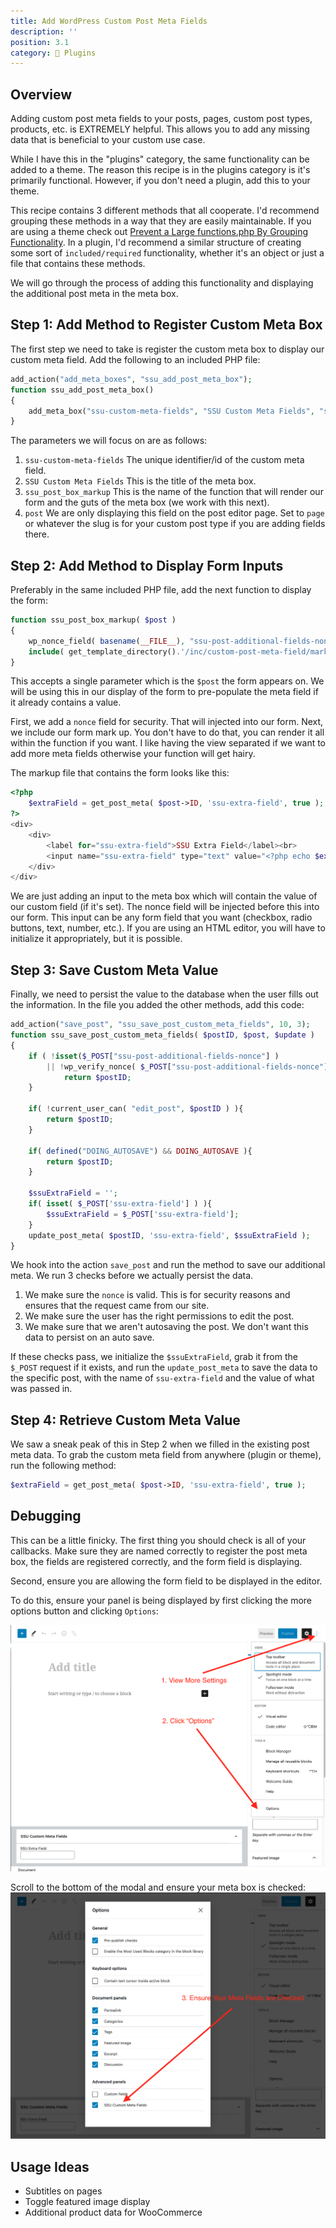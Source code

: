```yaml
---
title: Add WordPress Custom Post Meta Fields
description: ''
position: 3.1
category: 🔌 Plugins
---
```


<social :tweet-text="'Add WordPress Custom Post Meta Fields'"
    :page-url="'https://wp-dev-recipes.serversideup.net/plugins/wordpress-custom-post-meta-fields'"
    :github-url="'https://github.com/serversideup/wp-dev-recipes'"></social>

<recipe-header 
    :complexity="'Medium'"
    :compatibility="['WordPress 5.0+']"
    :discussion="'https://community.serversideup.net/t/add-wordpress-custom-post-meta-fields/218'">
    </recipe-header>

## Overview
Adding custom post meta fields to your posts, pages, custom post types, products, etc. is EXTREMELY helpful. This allows you to add any missing data that is beneficial to your custom use case. 

While I have this in the "plugins" category, the same functionality can be added to a theme. The reason this recipe is in the plugins category is it's primarily functional. However, if you don't need a plugin, add this to your theme.

This recipe contains 3 different methods that all cooperate. I'd recommend grouping these methods in a way that they are easily maintainable. If you are using a theme check out [Prevent a Large functions.php By Grouping Functionality](https://wp-dev-recipes.serversideup.net/general/prevent-large-functions-by-grouping-functionality). In a plugin, I'd recommend a similar structure of creating some sort of `included/required` functionality, whether it's an object or just a file that contains these methods.

We will go through the process of adding this functionality and displaying the additional post meta in the meta box.

## Step 1: Add Method to Register Custom Meta Box
The first step we need to take is register the custom meta box to display our custom meta field. Add the following to an included PHP file:

```php
add_action("add_meta_boxes", "ssu_add_post_meta_box");
function ssu_add_post_meta_box()
{
    add_meta_box("ssu-custom-meta-fields", "SSU Custom Meta Fields", "ssu_post_box_markup", "post", "normal", "high", null);
}
```
The parameters we will focus on are as follows:
1. `ssu-custom-meta-fields` The unique identifier/id of the custom meta field.
2. `SSU Custom Meta Fields` This is the title of the meta box.
3. `ssu_post_box_markup` This is the name of the function that will render our form and the guts of the meta box (we work with this next).
4. `post` We are only displaying this field on the post editor page. Set to `page` or whatever the slug is for your custom post type if you are adding fields there.

## Step 2: Add Method to Display Form Inputs
Preferably in the same included PHP file, add the next function to display the form:

```php
function ssu_post_box_markup( $post )
{
    wp_nonce_field( basename(__FILE__), "ssu-post-additional-fields-nonce" );
    include( get_template_directory().'/inc/custom-post-meta-field/markup.php' );
}
```
This accepts a single parameter which is the `$post` the form appears on. We will be using this in our display of the form to pre-populate the meta field if it already contains a value.

First, we add a `nonce` field for security. That will injected into our form. Next, we include our form mark up. You don't have to do that, you can render it all within the function if you want. I like having the view separated if we want to add more meta fields otherwise your function will get hairy.

The markup file that contains the form looks like this:
```php
<?php
    $extraField = get_post_meta( $post->ID, 'ssu-extra-field', true );
?>
<div>
    <div>
        <label for="ssu-extra-field">SSU Extra Field</label><br>
        <input name="ssu-extra-field" type="text" value="<?php echo $extraField; ?>"/>
    </div>
</div>
```

We are just adding an input to the meta box which will contain the value of our custom field (if it's set). The nonce field will be injected before this into our form. This input can be any form field that you want (checkbox, radio buttons, text, number, etc.). If you are using an HTML editor, you will have to initialize it appropriately, but it is possible.

## Step 3: Save Custom Meta Value
Finally, we need to persist the value to the database when the user fills out the information. In the file you added the other methods, add this code:

```php
add_action("save_post", "ssu_save_post_custom_meta_fields", 10, 3);
function ssu_save_post_custom_meta_fields( $postID, $post, $update )
{
    if ( !isset($_POST["ssu-post-additional-fields-nonce"] ) 
        || !wp_verify_nonce( $_POST["ssu-post-additional-fields-nonce"], basename(__FILE__) ) ){
            return $postID;
    }

    if( !current_user_can( "edit_post", $postID ) ){
        return $postID;
    }

    if( defined("DOING_AUTOSAVE") && DOING_AUTOSAVE ){
        return $postID;
    }

    $ssuExtraField = '';
    if( isset( $_POST['ssu-extra-field'] ) ){
        $ssuExtraField = $_POST['ssu-extra-field'];
    }
    update_post_meta( $postID, 'ssu-extra-field', $ssuExtraField );
}
```

We hook into the action `save_post` and run the method to save our additional meta. We run 3 checks before we actually persist the data.

1. We make sure the `nonce` is valid. This is for security reasons and ensures that the request came from our site.
2. We make sure the user has the right permissions to edit the post.
3. We make sure that we aren't autosaving the post. We don't want this data to persist on an auto save.

If these checks pass, we initialize the `$ssuExtraField`, grab it from the `$_POST` request if it exists, and run the `update_post_meta` to save the data to the specific post, with the name of `ssu-extra-field` and the value of what was passed in.


## Step 4: Retrieve Custom Meta Value
We saw a sneak peak of this in Step 2 when we filled in the existing post meta data. To grab the custom meta field from anywhere (plugin or theme), run the following method:

```php
$extraField = get_post_meta( $post->ID, 'ssu-extra-field', true );
```

## Debugging
This can be a little finicky. The first thing you should check is all of your callbacks. Make sure they are named correctly to register the post meta box, the fields are registered correctly, and the form field is displaying.

Second, ensure you are allowing the form field to be displayed in the editor.

To do this, ensure your panel is being displayed by first clicking the more options button and clicking `Options`:

![Load WordPress Post Editor Options](/recipes/plugins/wordpress-custom-post-meta-fields/show-more-settings.png)

Scroll to the bottom of the modal and ensure your meta box is checked:
![Ensure Custom Meta Box is Displaying](/recipes/plugins/wordpress-custom-post-meta-fields/meta-fields-checked.png)


## Usage Ideas
* Subtitles on pages
* Toggle featured image display
* Additional product data for WooCommerce

